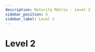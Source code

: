 ```yaml
---
description: Maturity Matrix - Level 2
sidebar_position: 5
sidebar_label: Level 2
---
```


# Level 2